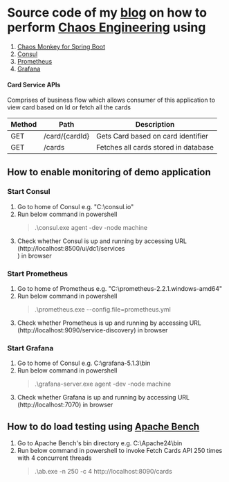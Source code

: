 # Source code of my [blog](http://dhaval-shah.com/chaos-engineering-demo/) on how to perform [Chaos Engineering](https://principlesofchaos.org/) using
1. [Chaos Monkey for Spring Boot](https://github.com/codecentric/chaos-monkey-spring-boot)
2. [Consul](https://www.consul.io/)
3. [Prometheus](https://prometheus.io/)
4. [Grafana](https://grafana.com/)

#### Card Service APIs
Comprises of business flow which allows consumer of this application to view card based on Id or fetch all the cards

Method	| Path	| Description
------------- | ------------------------- | ------------- |
GET	| /card/{cardId}	| Gets Card based on card identifier	
GET	| /cards	| Fetches all cards stored in database

## How to enable monitoring of demo application

### Start Consul
1. Go to home of Consul e.g. "C:\consul.io"
2. Run below command in powershell
    > .\consul.exe agent -dev -node machine
3. Check whether Consul is up and running by accessing URL (http://localhost:8500/ui/dc1/services    
) in browser
     
### Start Prometheus
1. Go to home of Prometheus e.g. "C:\prometheus-2.2.1.windows-amd64"
2. Run below command in powershell
    > .\prometheus.exe --config.file=prometheus.yml
3. Check whether Prometheus is up and running by accessing URL (http://localhost:9090/service-discovery) in browser    
    
### Start Grafana
1. Go to home of Consul e.g. C:\grafana-5.1.3\bin
2. Run below command in powershell
    > .\grafana-server.exe agent -dev -node machine
3. Check whether Grafana is up and running by accessing URL (http://localhost:7070) in browser

## How to do load testing using [Apache Bench](https://httpd.apache.org/docs/2.4/programs/ab.html)
1. Go to Apache Bench's bin directory e.g. C:\Apache24\bin
2. Run below command in powershell to invoke Fetch Cards API 250 times with 4 concurrent threads
    > .\ab.exe -n 250 -c 4 http://localhost:8090/cards          